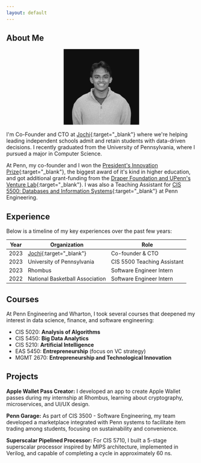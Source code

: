 ```yaml
---
layout: default
---
```


## About Me

<div style="text-align:center;">
    <img src="rahulbw.jpeg" alt="Profile Picture" style="width:200px; height:auto;">
</div>

I'm Co-Founder and CTO at [Jochi](www.jochi.com){:target="_blank"} where we're helping leading independent schools admit and retain students with data-driven decisions. I recently graduated from the University of Pennsylvania, where I pursued a major in Computer Science.

At Penn, my co-founder and I won the [President's Innovation Prize](https://penntoday.upenn.edu/news/presidents-innovation-prize-making-life-easier-students-learning-differences-jochi){:target="_blank"}, the biggest award of it's kind in higher education, and got additional grant-funding from the [Draper Foundation and UPenn's Venture Lab](https://venturelab.upenn.edu/news/jochi-venture-labs-2024-startup-challenge-winner-takes-home-the-presidents-innovation-prize){:target="_blank"}. I was also a Teaching Assistant for [CIS 5500: Databases and Information Systems](https://online.seas.upenn.edu/courses/cis-550-database-information-systems/){:target="_blank"} at Penn Engineering.
 

## Experience

Below is a timeline of my key experiences over the past few years:

| Year | Organization                      | Role                           |
|------|-----------------------------------|--------------------------------|
| 2023 | [Jochi](www.jochi.com){:target="_blank"}                             | Co-founder & CTO          |
| 2023 | University of Pennsylvania        | CIS 5500 Teaching Assistant    |
| 2023 | Rhombus                           | Software Engineer Intern       |
| 2022 | National Basketball Association   | Software Engineer Intern       |

## Courses

At Penn Engineering and Wharton, I took several courses that deepened my interest in data science, finance, and software engineering:

- CIS 5020: **Analysis of Algorithms**
- CIS 5450: **Big Data Analytics**
- CIS 5210: **Artificial Intelligence**
- EAS 5450: **Entrepreneurship** (focus on VC strategy)
- MGMT 2670: **Entrepreneurship and Technological Innovation**

## Projects

**Apple Wallet Pass Creator:** I developed an app to create Apple Wallet passes during my internship at Rhombus, learning about cryptography, microservices, and UI/UX design.

**Penn Garage:** As part of CIS 3500 - Software Engineering, my team developed a marketplace integrated with Penn systems to facilitate item trading among students, focusing on sustainability and convenience.

**Superscalar Pipelined Processor:** For CIS 5710, I built a 5-stage superscalar processor inspired by MIPS architecture, implemented in Verilog, and capable of completing a cycle in approximately 60 ns.


 

